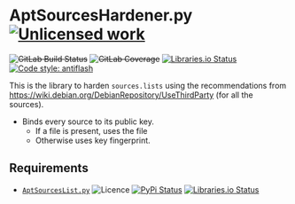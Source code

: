 AptSourcesHardener.py [![Unlicensed work](https://raw.githubusercontent.com/unlicense/unlicense.org/master/static/favicon.png)](https://unlicense.org/)
===============
~~![GitLab Build Status](https://gitlab.com/KOLANICH/AptSourcesHardener.py/badges/master/pipeline.svg)~~
~~![GitLab Coverage](https://gitlab.com/KOLANICH/AptSourcesHardener.py/badges/master/coverage.svg)~~
[![Libraries.io Status](https://img.shields.io/librariesio/github/KOLANICH/AptSourcesHardener.py.svg)](https://libraries.io/github/KOLANICH/AptSourcesHardener.py)
[![Code style: antiflash](https://img.shields.io/badge/code%20style-antiflash-FFF.svg)](https://codeberg.org/KOLANICH-tools/antiflash.py)

This is the library to harden `sources.lists` using the recommendations from https://wiki.debian.org/DebianRepository/UseThirdParty (for all the sources).

* Binds every source to its public key.
    * If a file is present, uses the file
    * Otherwise uses key fingerprint.

Requirements
------------
* [`AptSourcesList.py`](https://codeberg.org/KOLANICH-libs/AptSourcesList.py) ![Licence](https://img.shields.io/github/license/KOLANICH/AptSourcesList.py.svg) [![PyPi Status](https://img.shields.io/pypi/v/AptSourcesList.svg)](https://pypi.python.org/pypi/AptSourcesList) [![Libraries.io Status](https://img.shields.io/librariesio/github/KOLANICH/AptSourcesList.py.svg)](https://libraries.io/github/KOLANICH/AptSourcesList.py)
